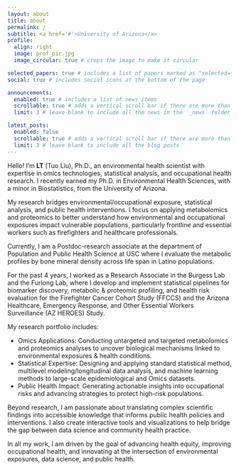 ```yaml
---
layout: about
title: about
permalink: /
subtitle: <a href='#'>University of Arizona</a>
profile:
  align: right
  image: prof_pic.jpg
  image_circular: true # crops the image to make it circular

selected_papers: true # includes a list of papers marked as "selected={true}"
social: true # includes social icons at the bottom of the page

announcements:
  enabled: true # includes a list of news items
  scrollable: true # adds a vertical scroll bar if there are more than 3 news items
  limit: 3 # leave blank to include all the news in the `_news` folder

latest_posts:
  enabled: false
  scrollable: true # adds a vertical scroll bar if there are more than 3 new posts items
  limit: 3 # leave blank to include all the blog posts
---
```


<!-- Write your biography here. Tell the world about yourself. Link to your favorite [subreddit](http://reddit.com). You can put a picture in, too. The code is already in, just name your picture `prof_pic.jpg` and put it in the `img/` folder.

Put your address / P.O. box / other info right below your picture. You can also disable any of these elements by editing `profile` property of the YAML header of your `_pages/about.md`. Edit `_bibliography/papers.bib` and Jekyll will render your [publications page](/al-folio/publications/) automatically.

Link to your social media connections, too. This theme is set up to use [Font Awesome icons](https://fontawesome.com/) and [Academicons](https://jpswalsh.github.io/academicons/), like the ones below. Add your Facebook, Twitter, LinkedIn, Google Scholar, or just disable all of them. -->

Hello! I’m **LT** (Tuo Liu), Ph.D., an environmental health scientist with expertise in omics technologies, statistical analysis, and occupational health research. I recently earned my Ph.D. in Environmental Health Sciences, with a minor in Biostatistics, from the University of Arizona.

My research bridges environmental/occupational exposure, statistical analysis, and public health interventions. I focus on applying metabolomics and proteomics to better understand how environmental and occupational exposures impact vulnerable populations, particularly frontline and essential workers such as firefighters and healthcare professionals.

Currently, I am a Postdoc-research associate at the department of Population and Public Health Science at USC where I evaluate the metabolic profiles by bone mineral density across life span in Latino populations.

For the past 4 years, I worked as a Research Associate in the Burgess Lab and the Furlong Lab, where I develop and implement statistical pipelines for biomarker discovery, metabolic & proteomic profiling, and health risk evaluation for the Firefighter Cancer Cohort Study (FFCCS) and the Arizona Healthcare, Emergency Response, and Other Essential Workers Surveillance (AZ HEROES) Study.

My research portfolio includes:

- Omics Applications: Conducting untargeted and targeted metabolomics and proteomics analyses to uncover biological mechanisms linked to environmental exposures & health conditions.
- Statistical Expertise: Designing and applying standard statistical method, multilevel modeling/longitudinal data analysis, and machine learning methods to large-scale epidemiological and Omics datasets.
- Public Health Impact: Generating actionable insights into occupational risks and advancing strategies to protect high-risk populations.

Beyond research, I am passionate about translating complex scientific findings into accessible knowledge that informs public health policies and interventions. I also create interactive tools and visualizations to help bridge the gap between data science and community health practice.

In all my work, I am driven by the goal of advancing health equity, improving occupational health, and innovating at the intersection of environmental exposures, data science, and public health.